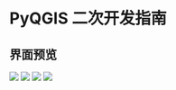 # PyQGIS 二次开发指南

## 界面预览
![](https://gcore.jsdelivr.net/gh/sx-code/tuchuang@main/pyqgis/pyqgis37.png)
![](https://gcore.jsdelivr.net/gh/sx-code/tuchuang@main/pyqgis/pyqgis39.png)
![](https://gcore.jsdelivr.net/gh/sx-code/tuchuang@main/pyqgis/pyqgis42.png)
![](https://gcore.jsdelivr.net/gh/sx-code/tuchuang@main/pyqgis/pyqgis43.png)
